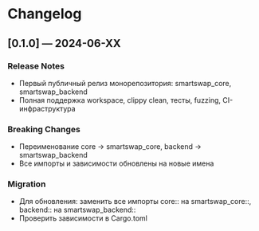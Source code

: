 # Changelog

## [0.1.0] — 2024-06-XX

### Release Notes
- Первый публичный релиз монорепозитория: smartswap_core, smartswap_backend
- Полная поддержка workspace, clippy clean, тесты, fuzzing, CI-инфраструктура

### Breaking Changes
- Переименование core → smartswap_core, backend → smartswap_backend
- Все импорты и зависимости обновлены на новые имена

### Migration
- Для обновления: заменить все импорты core:: на smartswap_core::, backend:: на smartswap_backend::
- Проверить зависимости в Cargo.toml 